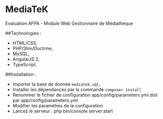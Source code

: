 MediaTeK
========

Evaluation AFPA - Module Web Gestionnaire de Médiathèque

##Technologies :

* HTML/CSS,
* PHP/Slim/Doctrine,
* MySQL,
* AngularJS 2,
* TypeScript.

##Installation :

* Importer la base de donnée `mediatek.sql`,
* Installer les dépendances par la commande `composer install`
* Renommer le fichier de configuration app/config/parameters.yml.dist par app/config/parameters.yml
* Modifier les paramètres de la configuration
* Lancez le serveur : php bin/console server:start

